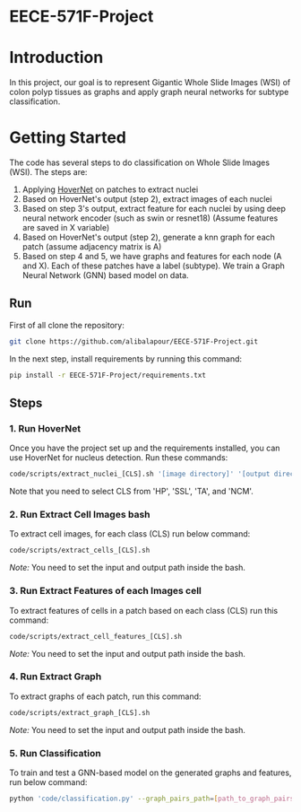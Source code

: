 # EECE-571F-Project

# Introduction
In this project, our goal is to represent Gigantic Whole Slide Images (WSI) of colon polyp tissues as graphs and apply graph neural networks for subtype classification.


# Getting Started
The code has several steps to do classification on Whole Slide Images (WSI). The steps are:

1. Applying [HoverNet](https://github.com/vqdang/hover_net) on patches to extract nuclei
2. Based on HoverNet's output (step 2), extract images of each nuclei
3. Based on step 3's output, extract feature for each nuclei by using deep neural network encoder (such as swin or resnet18) (Assume features are saved in X variable)
4. Based on HoverNet's output (step 2), generate a knn graph for each patch (assume adjacency matrix is A)
5. Based on step 4 and 5, we have graphs and features for each node (A and X). Each of these patches have a label (subtype). We train a Graph Neural Network (GNN) based model on data.

## Run
First of all clone the repository:

``` bash
git clone https://github.com/alibalapour/EECE-571F-Project.git
```

In the next step, install requirements by running this command:

``` bash
pip install -r EECE-571F-Project/requirements.txt
```

## Steps
### 1. Run HoverNet
Once you have the project set up and the requirements installed, you can use HoverNet for nucleus detection. Run these commands:

``` bash
code/scripts/extract_nuclei_[CLS].sh '[image directory]' '[output directory]'
```

Note that you need to select CLS from 'HP', 'SSL', 'TA', and 'NCM'.


### 2. Run Extract Cell Images bash
To extract cell images, for each class (CLS) run below command:

``` bash
code/scripts/extract_cells_[CLS].sh
```

*Note:* You need to set the input and output path inside the bash.


### 3. Run Extract Features of each Images cell
To extract features of cells in a patch based on each class (CLS) run this command:

``` bash
code/scripts/extract_cell_features_[CLS].sh
```

*Note:* You need to set the input and output path inside the bash.

### 4. Run Extract Graph
To extract graphs of each patch, run this command:

``` bash
code/scripts/extract_graph_[CLS].sh
```

*Note:* You need to set the input and output path inside the bash.


### 5. Run Classification 
To train and test a GNN-based model on the generated graphs and features, run below command:

``` bash
python 'code/classification.py' --graph_pairs_path=[path_to_graph_pairs] --features_dir_path=[path_to_features]
```
